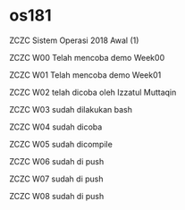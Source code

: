 # os181
ZCZC Sistem Operasi 2018 Awal (1)

ZCZC W00 Telah mencoba demo Week00

ZCZC W01 Telah mencoba demo Week01

ZCZC W02 telah dicoba oleh Izzatul Muttaqin

ZCZC W03 sudah dilakukan bash

ZCZC W04 sudah dicoba

ZCZC W05 sudah dicompile

ZCZC W06 sudah di push

ZCZC W07 sudah di push

ZCZC W08 sudah di push
